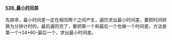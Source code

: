 #### [539. 最小时间差](https://leetcode.cn/problems/minimum-time-difference/)

先排序，最小时间差一定在相邻两个之间产生，遍历求出最小时间差，要把时间转换为分钟计时的，最后遍历完了，要把第一个和最后一个也做一个时间差，方法是第一个+24*60-最后一个，求出最小时间差。